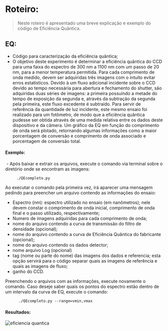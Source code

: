 # Roteiro:
> Neste roteiro é apresentado uma breve explicação e exemplo do código de Eficiência Quântica.

## EQ:
  - Código para caracterização da eficiência quântica;
  - O objetivo deste experimento é determinar a eficiência quântica do CCD para uma faixa do espectro de 300 nm a 1100 nm com um passo de 20 nm, para a menor temperatura permitida. Para cada comprimento de onda medido, devem ser adquiridas três imagens com o intuito evitar erros estatísticos. Devido à um fluxo adicional incidente sobre o CCD devido ao tempo necessária para abertura e fechamento do shutter, são adquiridas duas séries de imagens: a primeira possuindo a metade do tempo de exposição da segunda e, através da subtração da segunda pela primeira, este fluxo excedente é subtraído. Para servir de referência da quantidade de luz incidente, este mesmo ensaio foi realizado para um fotômetro, de modo que a eficiência quântica pudesse ser obtida através de uma medida relativa entre os dados deste dispositivo e da câmera. Um gráfico da EQ em função do comprimento de onda será plotado, retornando algumas informações como a maior porcentagem de conversão e comprimento de onda associado e porcentagem de conversão total.
  
#### Exemplo:
  - Após baixar e extrair os arquivos, execute o comando via terminal sobre o diretório onde se encontram as imagens:
  
         ./QEcompleto.py 
         
Ao executar o comando pela primeira vez, irá aparecer uma mensagem pedindo para preencher um arquivo contendo as informações do ensaio:
  - Espectro (nm): espectro utilizado no ensaio (em nanômetros); nele devem constar o comprimento de onda inicial, comprimento de onda final e o passo utilizado, respectivamente;
  - Numero de imagens adquiridas para cada comprimento de onda;
  - nome do arquivo contendo a curva de transmissão do filtro de densidade (opcional);
  - nome do arquivo contendo a curva de Eficiência Quântica do fabricante (opcional);
  - nome do arquivo contendo os dados detector;
  - nome arquivo Log (opcional)
  - tag (nome ou parte do nome) das imagens dos dados e referencia; esta opção servirá para o código separar quais as imagens de referência e quais as imagens de fluxo;
  - ganho do CCD.
  
Preenchendo o arquivos com as informações, execute novamente o comando.
Caso deseje saber quais os pontos do espectro estão dentro de um intervalo da curva de EQ, execute o comando:
         
          ./QEcompleto.py --range=vmin,vmax          



#### Resultados:
![eficiencia quantica](https://cloud.githubusercontent.com/assets/23655702/22292054/a85a9af6-e2f0-11e6-9e26-0fcb26909616.png)
